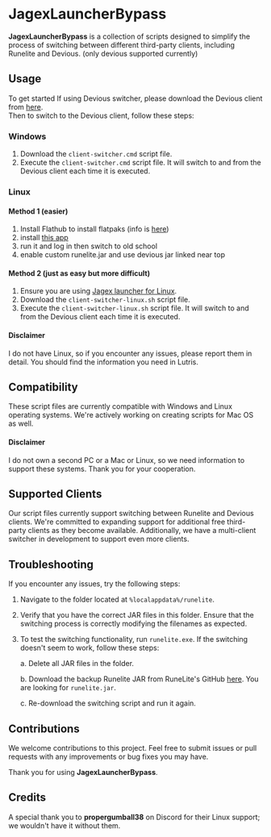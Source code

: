 # JagexLauncherBypass

**JagexLauncherBypass** is a collection of scripts designed to simplify the process of switching between different third-party clients, including Runelite and Devious. (only devious supported currently)

## Usage

To get started If using Devious switcher, please download the Devious client from [here](https://github.com/jbx5/devious-launcher/releases/download/devious-client-launcher-1.0.1/devious-client-launcher.jar).  
Then to switch to the Devious client, follow these steps:

### Windows

1. Download the `client-switcher.cmd` script file.
2. Execute the `client-switcher.cmd` script file. It will switch to and from the Devious client each time it is executed.

### Linux
#### Method 1 (easier)
1. Install Flathub to install flatpaks (info is [here](https://flathub.org/setup))
2. install [this app](https://flathub.org/apps/com.adamcake.Bolt)
3. run it and log in then switch to old school
4. enable custom runelite.jar and use devious jar linked near top


#### Method 2 (just as easy but more difficult)
1. Ensure you are using [Jagex launcher for Linux](https://github.com/TormStorm/jagex-launcher-linux).
2. Download the `client-switcher-linux.sh` script file.
3. Execute the `client-switcher-linux.sh` script file. It will switch to and from the Devious client each time it is executed.

#### Disclaimer

I do not have Linux, so if you encounter any issues, please report them in detail. You should find the information you need in Lutris.

## Compatibility

These script files are currently compatible with Windows and Linux operating systems. We're actively working on creating scripts for Mac OS as well.

#### Disclaimer

I do not own a second PC or a Mac or Linux, so we need information to support these systems. Thank you for your cooperation.

## Supported Clients

Our script files currently support switching between Runelite and Devious clients. We're committed to expanding support for additional free third-party clients as they become available. Additionally, we have a multi-client switcher in development to support even more clients.

## Troubleshooting

If you encounter any issues, try the following steps:

1. Navigate to the folder located at `%localappdata%/runelite`.

2. Verify that you have the correct JAR files in this folder. Ensure that the switching process is correctly modifying the filenames as expected.

3. To test the switching functionality, run `runelite.exe`. If the switching doesn't seem to work, follow these steps:

   a. Delete all JAR files in the folder.
   
   b. Download the backup Runelite JAR from RuneLite's GitHub [here](https://github.com/runelite/launcher/releases/latest). You are looking for `runelite.jar`.

   c. Re-download the switching script and run it again.

## Contributions

We welcome contributions to this project. Feel free to submit issues or pull requests with any improvements or bug fixes you may have.

Thank you for using **JagexLauncherBypass**.

## Credits

A special thank you to **propergumball38** on Discord for their Linux support; we wouldn't have it without them.
